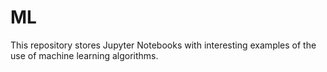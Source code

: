 # ML
This repository stores Jupyter Notebooks with interesting examples of the use of machine learning algorithms.
